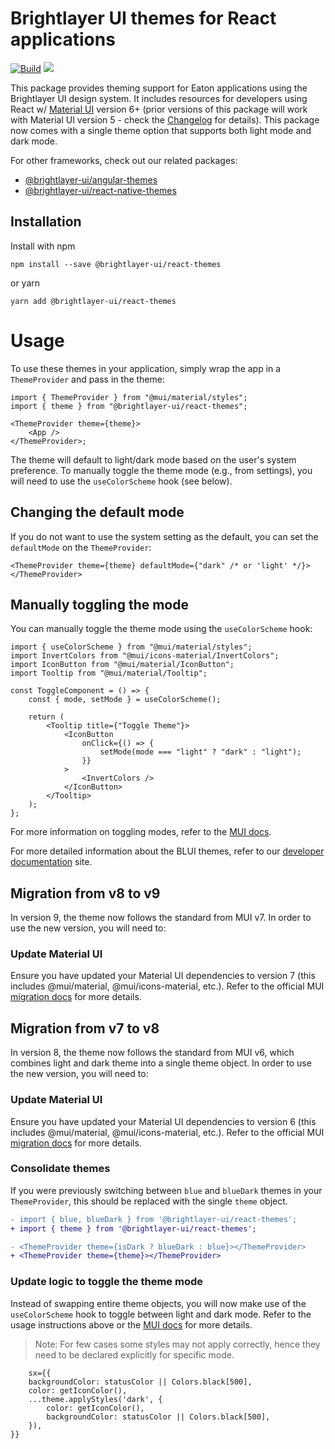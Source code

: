 # Brightlayer UI themes for React applications

[![Build](https://github.com/etn-ccis/blui-react-themes/actions/workflows/blui-ci.yml/badge.svg?branch=master)](https://github.com/etn-ccis/blui-react-themes/actions/workflows/blui-ci.yml)
[![](https://img.shields.io/npm/v/@brightlayer-ui/react-themes.svg?label=@brightlayer-ui/react-themes&style=flat)](https://www.npmjs.com/package/@brightlayer-ui/react-themes)

This package provides theming support for Eaton applications using the Brightlayer UI design system. It includes resources for developers using React w/ [Material UI](https://www.npmjs.com/package/@mui/material) version 6+ (prior versions of this package will work with Material UI version 5 - check the [Changelog](https://github.com/etn-ccis/blui-themes/blob/master/CHANGELOG.md) for details). This package now comes with a single theme option that supports both light mode and dark mode.

For other frameworks, check out our related packages:

-   [@brightlayer-ui/angular-themes](https://www.npmjs.com/package/@brightlayer-ui/angular-themes)
-   [@brightlayer-ui/react-native-themes](https://www.npmjs.com/package/@brightlayer-ui/react-native-themes)

## Installation

Install with npm

```shell
npm install --save @brightlayer-ui/react-themes
```

or yarn

```shell
yarn add @brightlayer-ui/react-themes
```

# Usage

To use these themes in your application, simply wrap the app in a `ThemeProvider` and pass in the theme:

```tsx
import { ThemeProvider } from "@mui/material/styles";
import { theme } from "@brightlayer-ui/react-themes";

<ThemeProvider theme={theme}>
    <App />
</ThemeProvider>;
```

The theme will default to light/dark mode based on the user's system preference. To manually toggle the theme mode (e.g., from settings), you will need to use the `useColorScheme` hook (see below).

## Changing the default mode

If you do not want to use the system setting as the default, you can set the `defaultMode` on the `ThemeProvider`:

```tsx
<ThemeProvider theme={theme} defaultMode={"dark" /* or 'light' */}></ThemeProvider>
```

## Manually toggling the mode

You can manually toggle the theme mode using the `useColorScheme` hook:

```tsx
import { useColorScheme } from "@mui/material/styles";
import InvertColors from "@mui/icons-material/InvertColors";
import IconButton from "@mui/material/IconButton";
import Tooltip from "@mui/material/Tooltip";

const ToggleComponent = () => {
    const { mode, setMode } = useColorScheme();

    return (
        <Tooltip title={"Toggle Theme"}>
            <IconButton
                onClick={() => {
                    setMode(mode === "light" ? "dark" : "light");
                }}
            >
                <InvertColors />
            </IconButton>
        </Tooltip>
    );
};
```

For more information on toggling modes, refer to the [MUI docs](https://mui.com/material-ui/customization/dark-mode/).

For more detailed information about the BLUI themes, refer to our [developer documentation](https://brightlayer-ui-components.github.io/react/themes/overview) site.

## Migration from v8 to v9

In version 9, the theme now follows the standard from MUI v7. In order to use the new version, you will need to:

### Update Material UI

Ensure you have updated your Material UI dependencies to version 7 (this includes @mui/material, @mui/icons-material, etc.). Refer to the official MUI [migration docs](https://mui.com/material-ui/migration/upgrade-to-v7/) for more details.

## Migration from v7 to v8

In version 8, the theme now follows the standard from MUI v6, which combines light and dark theme into a single theme object. In order to use the new version, you will need to:

### Update Material UI

Ensure you have updated your Material UI dependencies to version 6 (this includes @mui/material, @mui/icons-material, etc.). Refer to the official MUI [migration docs](https://mui.com/material-ui/migration/upgrade-to-v6/) for more details.

### Consolidate themes

If you were previously switching between `blue` and `blueDark` themes in your `ThemeProvider`, this should be replaced with the single `theme` object.

```diff
- import { blue, blueDark } from '@brightlayer-ui/react-themes';
+ import { theme } from '@brightlayer-ui/react-themes';

- <ThemeProvider theme={isDark ? blueDark : blue}></ThemeProvider>
+ <ThemeProvider theme={theme}></ThemeProvider>
```

### Update logic to toggle the theme mode

Instead of swapping entire theme objects, you will now make use of the `useColorScheme` hook to toggle between light and dark mode. Refer to the usage instructions above or the [MUI docs](https://mui.com/material-ui/customization/css-theme-variables/configuration/#toggling-dark-mode-manually) for more details.

> Note: For few cases some styles may not apply correctly, hence they need to be declared explicitly for specific mode.

```tsx
    sx={{
    backgroundColor: statusColor || Colors.black[500],
    color: getIconColor(),
    ...theme.applyStyles('dark', {
        color: getIconColor(),
        backgroundColor: statusColor || Colors.black[500],
    }),
}}
```
